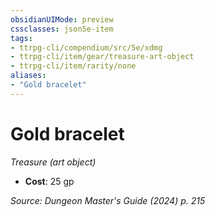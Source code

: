 ```yaml
---
obsidianUIMode: preview
cssclasses: json5e-item
tags:
- ttrpg-cli/compendium/src/5e/xdmg
- ttrpg-cli/item/gear/treasure-art-object
- ttrpg-cli/item/rarity/none
aliases: 
- "Gold bracelet"
---
```

# Gold bracelet
*Treasure (art object)*  


- **Cost**: 25 gp

*Source: Dungeon Master's Guide (2024) p. 215*
